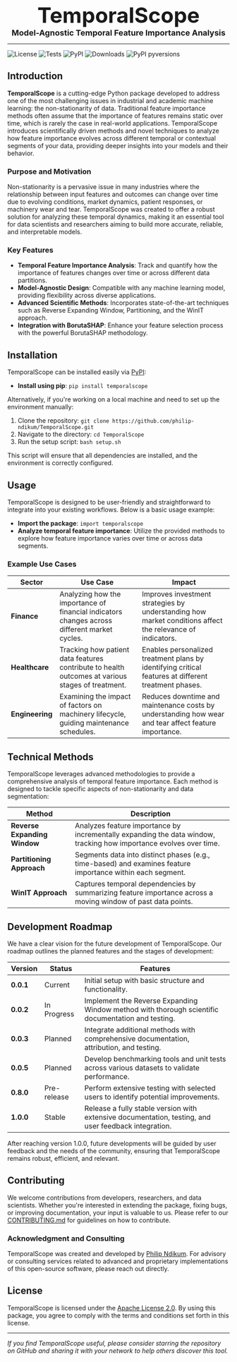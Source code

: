 <p align="center">
  <strong><font size="10">TemporalScope</font></strong><br>
  <strong><font size="4">Model-Agnostic Temporal Feature Importance Analysis</font></strong>
</p>

---

![License](https://img.shields.io/github/license/philip-ndikum/TemporalScope)
![Tests](https://github.com/philip-ndikum/TemporalScope/actions/workflows/run_tests.yml/badge.svg)
![PyPI](https://img.shields.io/pypi/v/temporalscope)
![Downloads](https://img.shields.io/pypi/dm/temporalscope)
![PyPI pyversions](https://img.shields.io/pypi/pyversions/temporalscope)

## **Introduction**

**TemporalScope** is a cutting-edge Python package developed to address one of the most challenging issues in industrial and academic machine learning: the non-stationarity of data. Traditional feature importance methods often assume that the importance of features remains static over time, which is rarely the case in real-world applications. TemporalScope introduces scientifically driven methods and novel techniques to analyze how feature importance evolves across different temporal or contextual segments of your data, providing deeper insights into your models and their behavior.

### **Purpose and Motivation**

Non-stationarity is a pervasive issue in many industries where the relationship between input features and outcomes can change over time due to evolving conditions, market dynamics, patient responses, or machinery wear and tear. TemporalScope was created to offer a robust solution for analyzing these temporal dynamics, making it an essential tool for data scientists and researchers aiming to build more accurate, reliable, and interpretable models.

### **Key Features**

- **Temporal Feature Importance Analysis**: Track and quantify how the importance of features changes over time or across different data partitions.
- **Model-Agnostic Design**: Compatible with any machine learning model, providing flexibility across diverse applications.
- **Advanced Scientific Methods**: Incorporates state-of-the-art techniques such as Reverse Expanding Window, Partitioning, and the WinIT approach.
- **Integration with BorutaSHAP**: Enhance your feature selection process with the powerful BorutaSHAP methodology.

## **Installation**

TemporalScope can be installed easily via [PyPI](https://pypi.org/project/temporalscope/):

- **Install using pip**: `pip install temporalscope`

Alternatively, if you're working on a local machine and need to set up the environment manually:

1. Clone the repository: `git clone https://github.com/philip-ndikum/TemporalScope.git`
2. Navigate to the directory: `cd TemporalScope`
3. Run the setup script: `bash setup.sh`

This script will ensure that all dependencies are installed, and the environment is correctly configured.

## **Usage**

TemporalScope is designed to be user-friendly and straightforward to integrate into your existing workflows. Below is a basic usage example:

- **Import the package**: `import temporalscope`
- **Analyze temporal feature importance**: Utilize the provided methods to explore how feature importance varies over time or across data segments.

### **Example Use Cases**

| **Sector**    | **Use Case**                                                                                  | **Impact**                                                                                         |
|---------------|-----------------------------------------------------------------------------------------------|-----------------------------------------------------------------------------------------------------|
| **Finance**   | Analyzing how the importance of financial indicators changes across different market cycles.   | Improves investment strategies by understanding how market conditions affect the relevance of indicators. |
| **Healthcare**| Tracking how patient data features contribute to health outcomes at various stages of treatment.| Enables personalized treatment plans by identifying critical features at different treatment phases.  |
| **Engineering**| Examining the impact of factors on machinery lifecycle, guiding maintenance schedules.        | Reduces downtime and maintenance costs by understanding how wear and tear affect feature importance.  |

## **Technical Methods**

TemporalScope leverages advanced methodologies to provide a comprehensive analysis of temporal feature importance. Each method is designed to tackle specific aspects of non-stationarity and data segmentation:

| **Method**                         | **Description**                                                                                          |
|------------------------------------|----------------------------------------------------------------------------------------------------------|
| **Reverse Expanding Window**       | Analyzes feature importance by incrementally expanding the data window, tracking how importance evolves over time. |
| **Partitioning Approach**          | Segments data into distinct phases (e.g., time-based) and examines feature importance within each segment.|
| **WinIT Approach**                 | Captures temporal dependencies by summarizing feature importance across a moving window of past data points.|

## **Development Roadmap**

We have a clear vision for the future development of TemporalScope. Our roadmap outlines the planned features and the stages of development:

| **Version** | **Status**    | **Features**                                                                                     |
|-------------|---------------|-------------------------------------------------------------------------------------------------|
| **0.0.1**   | Current       | Initial setup with basic structure and functionality.                                            |
| **0.0.2**   | In Progress   | Implement the Reverse Expanding Window method with thorough scientific documentation and testing.|
| **0.0.3**   | Planned       | Integrate additional methods with comprehensive documentation, attribution, and testing.         |
| **0.0.5**   | Planned       | Develop benchmarking tools and unit tests across various datasets to validate performance.       |
| **0.8.0**   | Pre-release   | Perform extensive testing with selected users to identify potential improvements.                |
| **1.0.0**   | Stable        | Release a fully stable version with extensive documentation, testing, and user feedback integration.|

After reaching version 1.0.0, future developments will be guided by user feedback and the needs of the community, ensuring that TemporalScope remains robust, efficient, and relevant.

## **Contributing**

We welcome contributions from developers, researchers, and data scientists. Whether you're interested in extending the package, fixing bugs, or improving documentation, your input is valuable to us. Please refer to our [CONTRIBUTING.md](CONTRIBUTING.md) for guidelines on how to contribute.

### **Acknowledgment and Consulting**

TemporalScope was created and developed by [Philip Ndikum](https://github.com/philip-ndikum). For advisory or consulting services related to advanced and proprietary implementations of this open-source software, please reach out directly.

## **License**

TemporalScope is licensed under the [Apache License 2.0](LICENSE). By using this package, you agree to comply with the terms and conditions set forth in this license.

---
*If you find TemporalScope useful, please consider starring the repository on GitHub and sharing it with your network to help others discover this tool.*
